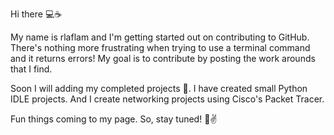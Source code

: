 Hi there 💻☕

My name is rlaflam and I'm getting started out on contributing to GitHub.
There's nothing more frustrating when trying to use a terminal command and it returns errors!
My goal is to contribute by posting the work arounds that I find.

Soon I will adding my completed projects 🎉.
I have created small Python IDLE projects.
And I create networking projects using Cisco's Packet Tracer. 

Fun things coming to my page. So, stay tuned! 
🙂✌️
